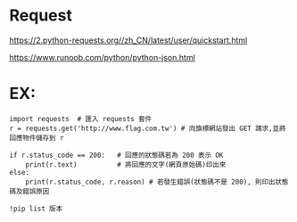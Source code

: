 # Request
https://2.python-requests.org//zh_CN/latest/user/quickstart.html


https://www.runoob.com/python/python-json.html

# EX:
```
import requests  # 匯入 requests 套件
r = requests.get('http://www.flag.com.tw') # 向旗標網站發出 GET 請求,並將回應物件儲存到 r

if r.status_code == 200:   # 回應的狀態碼若為 200 表示 OK
    print(r.text)          # 將回應的文字(網頁原始碼)印出來
else:
    print(r.status_code, r.reason) # 若發生錯誤(狀態碼不是 200), 則印出狀態碼及錯誤原因
```
```
!pip list 版本

